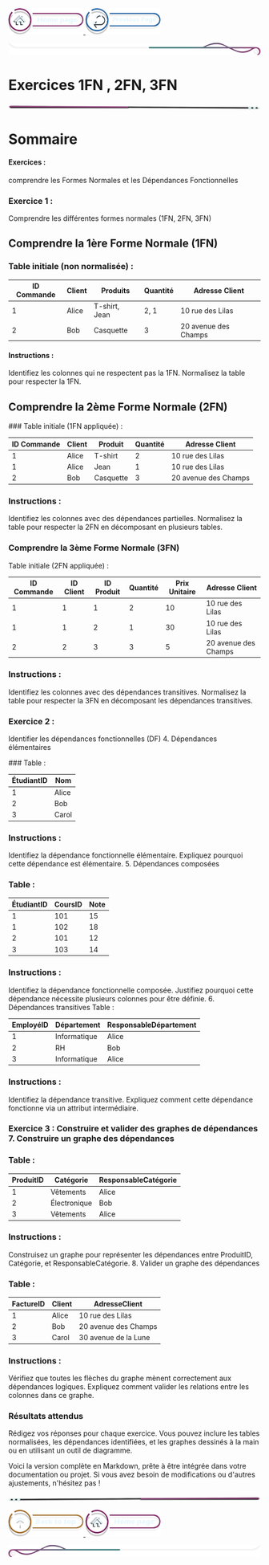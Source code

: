 <a href="../../README.md">
  <img src="../../assets/button/home_page.png" alt="Home page" style="width: 150px; height: auto;">
</a>
<a href="../dailys_3.md">
  <img src="../../assets/button/previous_page.png" alt="Back to top" style="width: 150px; height: auto;">
</a>

![border](../../assets/line/border_deco_rt.png)

# Exercices 1FN , 2FN, 3FN

![border](../../assets/line/line-pink-point_l.png)

# Sommaire

#### Exercices :

comprendre les Formes Normales et les Dépendances Fonctionnelles

### Exercice 1 :

Comprendre les différentes formes normales (1FN, 2FN, 3FN)

## Comprendre la 1ère Forme Normale (1FN)

### Table initiale (non normalisée) :

| ID Commande | Client | Produits      | Quantité | Adresse Client       |
| ----------- | ------ | ------------- | -------- | -------------------- |
| 1           | Alice  | T-shirt, Jean | 2, 1     | 10 rue des Lilas     |
| 2           | Bob    | Casquette     | 3        | 20 avenue des Champs |

#### Instructions :

Identifiez les colonnes qui ne respectent pas la 1FN.
Normalisez la table pour respecter la 1FN.

## Comprendre la 2ème Forme Normale (2FN)

### Table initiale (1FN appliquée) :

| ID Commande | Client | Produit   | Quantité | Adresse Client       |
| ----------- | ------ | --------- | -------- | -------------------- |
| 1           | Alice  | T-shirt   | 2        | 10 rue des Lilas     |
| 1           | Alice  | Jean      | 1        | 10 rue des Lilas     |
| 2           | Bob    | Casquette | 3        | 20 avenue des Champs |

### Instructions :

Identifiez les colonnes avec des dépendances partielles.
Normalisez la table pour respecter la 2FN en décomposant en plusieurs tables.

### Comprendre la 3ème Forme Normale (3FN)

Table initiale (2FN appliquée) :

| ID Commande | ID Client | ID Produit | Quantité | Prix Unitaire | Adresse Client       |
| ----------- | --------- | ---------- | -------- | ------------- | -------------------- |
| 1           | 1         | 1          | 2        | 10            | 10 rue des Lilas     |
| 1           | 1         | 2          | 1        | 30            | 10 rue des Lilas     |
| 2           | 2         | 3          | 3        | 5             | 20 avenue des Champs |

### Instructions :

Identifiez les colonnes avec des dépendances transitives.
Normalisez la table pour respecter la 3FN en décomposant les dépendances transitives.

### Exercice 2 :

Identifier les dépendances fonctionnelles (DF) 4. Dépendances élémentaires

### Table :

| ÉtudiantID | Nom   |
| ---------- | ----- |
| 1          | Alice |
| 2          | Bob   |
| 3          | Carol |

### Instructions :

Identifiez la dépendance fonctionnelle élémentaire.
Expliquez pourquoi cette dépendance est élémentaire. 5. Dépendances composées

### Table :

| ÉtudiantID | CoursID | Note |
| ---------- | ------- | ---- |
| 1          | 101     | 15   |
| 1          | 102     | 18   |
| 2          | 101     | 12   |
| 3          | 103     | 14   |

### Instructions :

Identifiez la dépendance fonctionnelle composée.
Justifiez pourquoi cette dépendance nécessite plusieurs colonnes pour être définie. 6. Dépendances transitives
Table :

| EmployéID | Département  | ResponsableDépartement |
| --------- | ------------ | ---------------------- |
| 1         | Informatique | Alice                  |
| 2         | RH           | Bob                    |
| 3         | Informatique | Alice                  |

### Instructions :

Identifiez la dépendance transitive.
Expliquez comment cette dépendance fonctionne via un attribut intermédiaire.

### Exercice 3 : Construire et valider des graphes de dépendances 7. Construire un graphe des dépendances

### Table :

| ProduitID | Catégorie    | ResponsableCatégorie |
| --------- | ------------ | -------------------- |
| 1         | Vêtements    | Alice                |
| 2         | Électronique | Bob                  |
| 3         | Vêtements    | Alice                |

### Instructions :

Construisez un graphe pour représenter les dépendances entre ProduitID, Catégorie, et ResponsableCatégorie. 8. Valider un graphe des dépendances

### Table :

| FactureID | Client | AdresseClient        |
| --------- | ------ | -------------------- |
| 1         | Alice  | 10 rue des Lilas     |
| 2         | Bob    | 20 avenue des Champs |
| 3         | Carol  | 30 avenue de la Lune |

### Instructions :

Vérifiez que toutes les flèches du graphe mènent correctement aux dépendances logiques.
Expliquez comment valider les relations entre les colonnes dans ce graphe.

### Résultats attendus

Rédigez vos réponses pour chaque exercice. Vous pouvez inclure les tables normalisées, les dépendances identifiées, et les graphes dessinés à la main ou en utilisant un outil de diagramme.

Voici la version complète en Markdown, prête à être intégrée dans votre documentation ou projet. Si vous avez besoin de modifications ou d'autres ajustements, n'hésitez pas !

![border](../../assets/line/line-pink-point_r.png)

<a href="#sommaire">
  <img src="../../assets/button/back_to_top.png" alt="Back to top" style="width: 150px; height: auto;">
</a>
<a href="/README.md">
  <img src="../../assets/button/home_page.png" alt="Home page" style="width: 150px; height: auto;">
</a>

![border](../../assets/line/border_deco_l.png)
